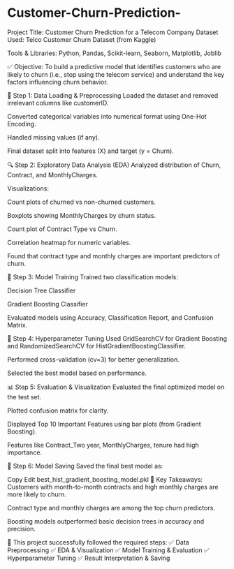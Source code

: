 # Customer-Churn-Prediction-

Project Title: Customer Churn Prediction for a Telecom Company
Dataset Used:
Telco Customer Churn Dataset (from Kaggle)

Tools & Libraries:
Python, Pandas, Scikit-learn, Seaborn, Matplotlib, Joblib

✅ Objective:
To build a predictive model that identifies customers who are likely to churn (i.e., stop using the telecom service) and understand the key factors influencing churn behavior.

🔹 Step 1: Data Loading & Preprocessing
Loaded the dataset and removed irrelevant columns like customerID.

Converted categorical variables into numerical format using One-Hot Encoding.

Handled missing values (if any).

Final dataset split into features (X) and target (y = Churn).

🔍 Step 2: Exploratory Data Analysis (EDA)
Analyzed distribution of Churn, Contract, and MonthlyCharges.

Visualizations:

Count plots of churned vs non-churned customers.

Boxplots showing MonthlyCharges by churn status.

Count plot of Contract Type vs Churn.

Correlation heatmap for numeric variables.

Found that contract type and monthly charges are important predictors of churn.

🤖 Step 3: Model Training
Trained two classification models:

Decision Tree Classifier

Gradient Boosting Classifier

Evaluated models using Accuracy, Classification Report, and Confusion Matrix.

🔧 Step 4: Hyperparameter Tuning
Used GridSearchCV for Gradient Boosting and RandomizedSearchCV for HistGradientBoostingClassifier.

Performed cross-validation (cv=3) for better generalization.

Selected the best model based on performance.

📊 Step 5: Evaluation & Visualization
Evaluated the final optimized model on the test set.

Plotted confusion matrix for clarity.

Displayed Top 10 Important Features using bar plots (from Gradient Boosting).

Features like Contract_Two year, MonthlyCharges, tenure had high importance.

💾 Step 6: Model Saving
Saved the final best model as:

Copy
Edit
best_hist_gradient_boosting_model.pkl
📌 Key Takeaways:
Customers with month-to-month contracts and high monthly charges are more likely to churn.

Contract type and monthly charges are among the top churn predictors.

Boosting models outperformed basic decision trees in accuracy and precision.

📎 This project successfully followed the required steps:
✅ Data Preprocessing
✅ EDA & Visualization
✅ Model Training & Evaluation
✅ Hyperparameter Tuning
✅ Result Interpretation & Saving
